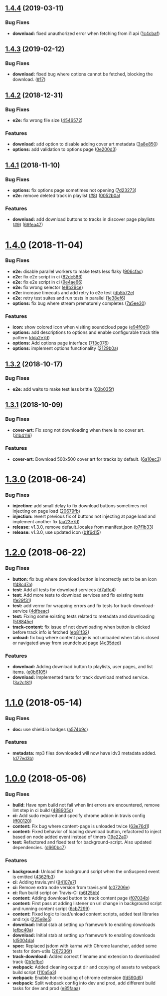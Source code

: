 ## [1.4.4](https://github.com/xtangle/zoundcloud/compare/v1.4.3...v1.4.4) (2019-03-11)


### Bug Fixes

* **download:** fixed unauthorized error when fetching from i1 api ([1c4cbaf](https://github.com/xtangle/zoundcloud/commit/1c4cbaf))



## [1.4.3](https://github.com/xtangle/zoundcloud/compare/v1.4.2...v1.4.3) (2019-02-12)


### Bug Fixes

* **download:** fixed bug where options cannot be fetched, blocking the download. ([#17](https://github.com/xtangle/zoundcloud/issues/17))



## [1.4.2](https://github.com/xtangle/zoundcloud/compare/v1.4.1...v1.4.2) (2018-12-31)


### Bug Fixes

* **e2e:** fix wrong file size ([4546572](https://github.com/xtangle/zoundcloud/commit/4546572))


### Features

* **download:** add option to disable adding cover art metadata ([3a8e850](https://github.com/xtangle/zoundcloud/commit/3a8e850))
* **options:** add validation to options page ([0e200d3](https://github.com/xtangle/zoundcloud/commit/0e200d3))



## [1.4.1](https://github.com/xtangle/zoundcloud/compare/v1.4.0...v1.4.1) (2018-11-10)


### Bug Fixes

* **options:** fix options page sometimes not opening ([7d23273](https://github.com/xtangle/zoundcloud/commit/7d23273))
* **e2e:** remove deleted track in playlist ([#8](https://github.com/xtangle/zoundcloud/issues/8)) ([0052b0a](https://github.com/xtangle/zoundcloud/commit/0052b0a))


### Features

* **download:** add download buttons to tracks in discover page playlists ([#9](https://github.com/xtangle/zoundcloud/issues/9)) ([69fea47](https://github.com/xtangle/zoundcloud/commit/69fea47))



# [1.4.0](https://github.com/xtangle/zoundcloud/compare/v1.3.2...v1.4.0) (2018-11-04)


### Bug Fixes

* **e2e:** disable parallel workers to make tests less flaky ([906cfac](https://github.com/xtangle/zoundcloud/commit/906cfac))
* **e2e:** fix e2e script in ci ([82dc586](https://github.com/xtangle/zoundcloud/commit/82dc586))
* **e2e:** fix e2e script in ci ([9e4ae66](https://github.com/xtangle/zoundcloud/commit/9e4ae66))
* **e2e:** fix wrong selector ([e8b29ce](https://github.com/xtangle/zoundcloud/commit/e8b29ce))
* **e2e:** increase timeouts and add retry to e2e test ([db5b72e](https://github.com/xtangle/zoundcloud/commit/db5b72e))
* **e2e:** retry test suites and run tests in parallel ([1e38ef6](https://github.com/xtangle/zoundcloud/commit/1e38ef6))
* **options:** fix bug where stream prematurely completes ([7a5ee30](https://github.com/xtangle/zoundcloud/commit/7a5ee30))


### Features

* **icon:** show colored icon when visiting soundcloud page ([e94f0d0](https://github.com/xtangle/zoundcloud/commit/e94f0d0))
* **options:** add descriptions to options and enable configurable track title pattern ([dda2e7d](https://github.com/xtangle/zoundcloud/commit/dda2e7d))
* **options:** Add options page interface ([7f3c076](https://github.com/xtangle/zoundcloud/commit/7f3c076))
* **options:** implement options functionality ([2129b0a](https://github.com/xtangle/zoundcloud/commit/2129b0a))



## [1.3.2](https://github.com/xtangle/zoundcloud/compare/v1.3.1...v1.3.2) (2018-10-17)


### Bug Fixes

* **e2e:** add waits to make test less brittle ([03b035f](https://github.com/xtangle/zoundcloud/commit/03b035f))



## [1.3.1](https://github.com/xtangle/zoundcloud/compare/v1.3.0...v1.3.1) (2018-10-09)


### Bug Fixes

* **cover-art:** Fix song not downloading when there is no cover art. ([31b4116](https://github.com/xtangle/zoundcloud/commit/31b4116))


### Features

* **cover-art:** Download 500x500 cover art for tracks by default. ([6a10ec3](https://github.com/xtangle/zoundcloud/commit/6a10ec3))



# [1.3.0](https://github.com/xtangle/zoundcloud/compare/v1.2.0...v1.3.0) (2018-06-24)


### Bug Fixes

* **injection:** add small delay to fix download buttons sometimes not injecting on page load ([20679fb](https://github.com/xtangle/zoundcloud/commit/20679fb))
* **injection:** revert previous fix of buttons not injecting at page load and implement another fix ([aa23e7d](https://github.com/xtangle/zoundcloud/commit/aa23e7d))
* **release:** v1.3.0, remove default_locales from manifest.json ([b7f1b33](https://github.com/xtangle/zoundcloud/commit/b7f1b33))
* **release:** v1.3.0, use updated icon ([b1f6d15](https://github.com/xtangle/zoundcloud/commit/b1f6d15))



# [1.2.0](https://github.com/xtangle/zoundcloud/compare/v1.1.0...v1.2.0) (2018-06-22)


### Bug Fixes

* **button:** fix bug where download button is incorrectly set to be an icon ([f48cd7a](https://github.com/xtangle/zoundcloud/commit/f48cd7a))
* **test:** Add all tests for download services ([d7affc4](https://github.com/xtangle/zoundcloud/commit/d7affc4))
* **test:** Add more tests to download services and fix existing tests ([fe29f31](https://github.com/xtangle/zoundcloud/commit/fe29f31))
* **test:** add verror for wrapping errors and fix tests for track-download-service ([4dfbeac](https://github.com/xtangle/zoundcloud/commit/4dfbeac))
* **test:** Fixing some existing tests related to metadata and downloading ([5f8845e](https://github.com/xtangle/zoundcloud/commit/5f8845e))
* **track-content:** fix issue of not downloading when button is clicked before track info is fetched ([eb81f32](https://github.com/xtangle/zoundcloud/commit/eb81f32))
* **unload:** fix bug where content page is not unloaded when tab is closed or navigated away from soundcloud page ([4c35ded](https://github.com/xtangle/zoundcloud/commit/4c35ded))


### Features

* **download:** Adding download button to playlists, user pages, and list items. ([e0b6105](https://github.com/xtangle/zoundcloud/commit/e0b6105))
* **download:** Implemented tests for track download method service. ([3a2cf81](https://github.com/xtangle/zoundcloud/commit/3a2cf81))



# [1.1.0](https://github.com/xtangle/zoundcloud/compare/v1.0.0...v1.1.0) (2018-05-14)


### Bug Fixes

* **doc:** use shield.io badges ([a574b9c](https://github.com/xtangle/zoundcloud/commit/a574b9c))


### Features

* **metadata:** mp3 files downloaded will now have idv3 metadata added. ([d77ed3b](https://github.com/xtangle/zoundcloud/commit/d77ed3b))



# [1.0.0](https://github.com/xtangle/zoundcloud/compare/94107e7...v1.0.0) (2018-05-06)


### Bug Fixes

* **build:** Have npm build not fail when lint errors are encountered, remove lint step in ci build ([488905d](https://github.com/xtangle/zoundcloud/commit/488905d))
* **ci:** Add sudo required and specify chrome addon in travis config ([ff00120](https://github.com/xtangle/zoundcloud/commit/ff00120))
* **content:** Fix bug where content-page is unloaded twice ([63e76d1](https://github.com/xtangle/zoundcloud/commit/63e76d1))
* **content:** Fixed behavior of loading download button, refactored to inject based on node added event instead of timers ([19e22a0](https://github.com/xtangle/zoundcloud/commit/19e22a0))
* **test:** Refactored and fixed test for background-script. Also updated dependencies. ([d660bc7](https://github.com/xtangle/zoundcloud/commit/d660bc7))


### Features

* **background:** Unload the background script when the onSuspend event is emitted ([4362fb3](https://github.com/xtangle/zoundcloud/commit/4362fb3))
* **ci:** Adding travis.yml ([94107e7](https://github.com/xtangle/zoundcloud/commit/94107e7))
* **ci:** Remove extra node version from travis.yml ([c07206e](https://github.com/xtangle/zoundcloud/commit/c07206e))
* **ci:** Run build script on Travis-CI ([b6f25bb](https://github.com/xtangle/zoundcloud/commit/b6f25bb))
* **content:** Adding download button to track content page ([f07034b](https://github.com/xtangle/zoundcloud/commit/f07034b))
* **content:** First pass at adding listener on url change in background script and running content script ([6cb7299](https://github.com/xtangle/zoundcloud/commit/6cb7299))
* **content:** Fixed logic to load/unload content scripts, added test libraries and rxjs ([225e8e5](https://github.com/xtangle/zoundcloud/commit/225e8e5))
* **download:** Initial stab at setting up framework to enabling downloads ([efbc40a](https://github.com/xtangle/zoundcloud/commit/efbc40a))
* **download:** Initial stab at setting up framework to enabling downloads ([d5004da](https://github.com/xtangle/zoundcloud/commit/d5004da))
* **spec:** Replaced jsdom with karma with Chrome launcher, added some tests for dom-utils ([267236f](https://github.com/xtangle/zoundcloud/commit/267236f))
* **track-download:** Added correct filename and extension to downloaded track ([0b1cfbc](https://github.com/xtangle/zoundcloud/commit/0b1cfbc))
* **webpack:** Added cleaning output dir and copying of assets to webpack build script ([110a5a3](https://github.com/xtangle/zoundcloud/commit/110a5a3))
* **webpack:** Enable hot-reloading of chrome extension ([fd590d5](https://github.com/xtangle/zoundcloud/commit/fd590d5))
* **webpack:** Split webpack config into dev and prod, add different build tasks for dev and prod ([e85faaa](https://github.com/xtangle/zoundcloud/commit/e85faaa))



